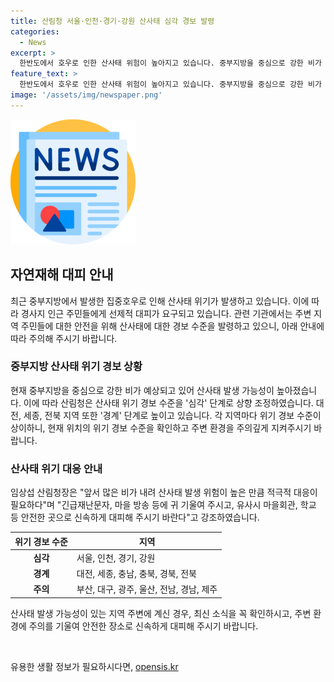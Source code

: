 ```yaml
---
title: 산림청 서울·인천·경기·강원 산사태 심각 경보 발령
categories:
  - News
excerpt: >
  한반도에서 호우로 인한 산사태 위험이 높아지고 있습니다. 중부지방을 중심으로 강한 비가 예상되어 산사태 경보 수준이 상향 조정되었습니다. 경사지 인근 주민들에게 선제적 대피가 권고되었으며, 산림청은 수도권뿐만 아니라 대전, 세종, 전북 지역의 위기 경보 수준도 높였습니다. 산사태 발생 가능성이 높은 만큼 주민들은 긴급재난문자 및 마을 방송을 주의깊게 청취하고, 신속하게 안전한 곳으로 대피할 필요가 있습니다.
feature_text: >
  한반도에서 호우로 인한 산사태 위험이 높아지고 있습니다. 중부지방을 중심으로 강한 비가 예상되어 산사태 경보 수준이 상향 조정되었습니다. 경사지 인근 주민들에게 선제적 대피가 권고되었으며, 산림청은 수도권뿐만 아니라 대전, 세종, 전북 지역의 위기 경보 수준도 높였습니다. 산사태 발생 가능성이 높은 만큼 주민들은 긴급재난문자 및 마을 방송을 주의깊게 청취하고, 신속하게 안전한 곳으로 대피할 필요가 있습니다.
image: '/assets/img/newspaper.png'
---
```


<p><img src="/assets/img/newspaper.png" alt="kimp 속보" /></p>

<h2 data-ke-size="size26">자연재해 대피 안내</h2>

<p data-ke-size="size16">최근 중부지방에서 발생한 집중호우로 인해 산사태 위기가 발생하고 있습니다. 이에 따라 경사지 인근 주민들에게 선제적 대피가 요구되고 있습니다. 관련 기관에서는 주변 지역 주민들에 대한 안전을 위해 산사태에 대한 경보 수준을 발령하고 있으니, 아래 안내에 따라 주의해 주시기 바랍니다.</p>

<h3>중부지방 산사태 위기 경보 상황</h3>

<p data-ke-size="size16">현재 중부지방을 중심으로 강한 비가 예상되고 있어 산사태 발생 가능성이 높아졌습니다. 이에 따라 산림청은 산사태 위기 경보 수준을 '심각' 단계로 상향 조정하였습니다. 대전, 세종, 전북 지역 또한 '경계' 단계로 높이고 있습니다. 각 지역마다 위기 경보 수준이 상이하니, 현재 위치의 위기 경보 수준을 확인하고 주변 환경을 주의깊게 지켜주시기 바랍니다.</p>

<h3>산사태 위기 대응 안내</h3>

<p data-ke-size="size16">임상섭 산림청장은 "앞서 많은 비가 내려 산사태 발생 위험이 높은 만큼 적극적 대응이 필요하다"며 "긴급재난문자, 마을 방송 등에 귀 기울여 주시고, 유사시 마을회관, 학교 등 안전한 곳으로 신속하게 대피해 주시기 바란다"고 강조하였습니다.</p>

<table>
    <thead>
        <tr>
            <th>위기 경보 수준</th>
            <th>지역</th>
        </tr>
    </thead>
    <tbody>
        <tr>
            <td style="text-align: center; height: 17px;"><b>심각</b></td>
            <td>서울, 인천, 경기, 강원</td>
        </tr>
        <tr>
            <td style="text-align: center; height: 17px;"><b>경계</b></td>
            <td>대전, 세종, 충남, 충북, 경북, 전북</td>
        </tr>
        <tr>
            <td style="text-align: center; height: 17px;"><b>주의</b></td>
            <td>부산, 대구, 광주, 울산, 전남, 경남, 제주</td>
        </tr>
    </tbody>
</table>

<p data-ke-size="size16">산사태 발생 가능성이 있는 지역 주변에 계신 경우, 최신 소식을 꼭 확인하시고, 주변 환경에 주의를 기울여 안전한 장소로 신속하게 대피해 주시기 바랍니다.</p>

<p data-ke-size="size16">&nbsp;</p>
유용한 생활 정보가 필요하시다면, <a href="https://opensis.kr" rel="dofollow">opensis.kr</a>



